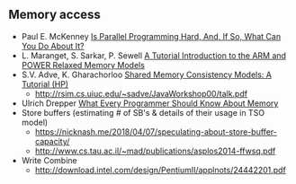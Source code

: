 ## Memory access
* Paul E. McKenney [Is Parallel Programming Hard, And, If So, What Can You Do About It?](https://mirrors.edge.kernel.org/pub/linux/kernel/people/paulmck/perfbook/perfbook.html)
* L. Maranget, S. Sarkar, P. Sewell [A Tutorial Introduction to the ARM and POWER Relaxed Memory Models](https://www.cl.cam.ac.uk/~pes20/ppc-supplemental/test7.pdf)
* S.V. Adve, K. Gharachorloo [Shared Memory Consistency Models: A Tutorial (HP)](http://www.hpl.hp.com/techreports/Compaq-DEC/WRL-95-7.pdf)
  * http://rsim.cs.uiuc.edu/~sadve/JavaWorkshop00/talk.pdf
* Ulrich Drepper [What Every Programmer Should Know About Memory](https://people.freebsd.org/~lstewart/articles/cpumemory.pdf)
* Store buffers (estimating # of SB's & details of their usage in TSO model)
  * https://nicknash.me/2018/04/07/speculating-about-store-buffer-capacity/
  * http://www.cs.tau.ac.il/~mad/publications/asplos2014-ffwsq.pdf
* Write Combine
  * http://download.intel.com/design/PentiumII/applnots/24442201.pdf
  
